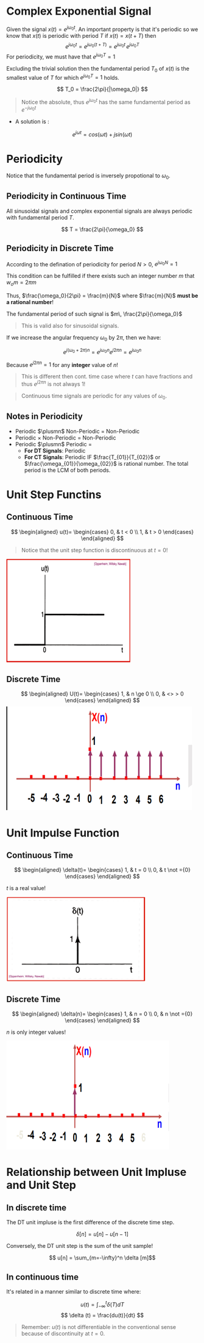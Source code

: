 # Complex Exponential Signal
Given the signal $x(t) = e^{j\omega_0 t}$. An important property is that it's periodic so we know that $x(t)$ is periodic with period $T$ if $x(t) = x(t+T)$ then
$$e^{j\omega_0 t} = e^{j\omega_0 (t+T)} = e^{j\omega_0 t} \, e^{j\omega_0 T}$$
For periodicity, we must have that $e^{j\omega_0 T} = 1$

Excluding the trivial solution then the fundamental period $T_0$ of $x(t)$ is the smallest value of $T$ for which $e^{j\omega_0 T} = 1$ holds.

$$ T_0 = \frac{2\pi}{|\omega_0|} $$
> Notice the absolute, thus $e^{j\omega_0 t}$ has the same fundamental period as $e^{-j\omega_0 t}$

- A solution is : 
  
$$ e^{j\omega t} = cos(\omega t) + jsin(\omega t)$$ 

# Periodicity
Notice that the fundamental period is inversely propotional to $\omega_0$.

## Periodicity in Continuous Time
All sinusoidal signals and complex exponential signals are always periodic with fundamental period $T$.

$$ T = \frac{2\pi}{\omega_0} $$

## Periodicity in Discrete Time
According to the defination of periodicity for period $N > 0$, $e^{j\omega_0 N} = 1$

This condition can be fulfilled if there exists such an integer number $m$ that $w_o m = 2\pi m$

Thus, $\frac{\omega_0}{2\pi} = \frac{m}{N}$ where $\frac{m}{N}$ **must be a rational number**!

The fundamental period of such signal is $m\, \frac{2\pi}{\omega_0}$

> This is valid also for sinusoidal signals.

If we increase the angular frequency $\omega_0$ by $2\pi$, then we have: 
    
$$ e^{j(\omega_0 + 2\pi)n} = e^{j\omega_0 n} e^{j2\pi n} = e^{j\omega_0 n}$$

Because $e^{j2\pi n} = 1$ for any **integer** value of $n$!

> This is different then cont. time case where $t$ can have fractions and thus $e^{j2\pi n}$ is not always 1!

> Continuous time signals are periodic for any values of $\omega_0$.

## Notes in Periodicity
- Periodic $\plusmn$ Non-Periodic = Non-Periodic
- Periodic $\times$ Non-Periodic = Non-Periodic
- Periodic $\plusmn$ Periodic = 
  - **For DT Signals**: Periodic
  - **For CT Signals**: Periodic IF $\frac{T_{01}}{T_{02}}$ or $\frac{\omega_{01}}{\omega_{02}}$ is rational number. The total period is the LCM of both periods.

# Unit Step Functins
## Continuous Time
$$
\begin{aligned}
    u(t)=
    \begin{cases}
      0, & t < 0 \\
      1, & t > 0
    \end{cases}
\end{aligned}
$$

> Notice that the unit step function is discontinuous at $t = 0$!

![picture 3](assets/lecture1-unitstep_cont.png)  


## Discrete Time
$$
\begin{aligned}
    U(t)=
    \begin{cases}
      1, & n \ge 0 \\
      0, & <> > 0
    \end{cases}
\end{aligned}
$$
![picture 4](assets/lecture1-unitstep_disc.png)  

# Unit Impulse Function
## Continuous Time
$$
\begin{aligned}
    \delta(t)=
    \begin{cases}
      1, & t = 0 \\
      0, & t \not ={0}
    \end{cases}
\end{aligned}
$$

$t$ is a real value!

![picture 5](assets/lecture1-unit_impulse_cont.png)  

## Discrete Time
$$
\begin{aligned}
    \delta(n)=
    \begin{cases}
      1, & n = 0 \\
      0, & n \not ={0}
    \end{cases}
\end{aligned}
$$

$n$ is only integer values!

![picture 6](assets/lecture1-unit_impulse_disc.png)  

# Relationship between Unit Impluse and Unit Step

## In discrete time
The DT unit impluse is the first difference of the discrete time step.

$$ \delta [n] = u[n] - u[n-1]$$

Conversely, the DT unit step is the sum of the unit sample!

$$ u[n] = \sum_{m=-\infty}^n \delta [m]$$

## In continuous time
It's related in a manner similar to discrete time where: 

$$ u(t) = \int_{-\infty}^t \delta(T) dT$$
$$ \delta (t) = \frac{du(t)}{dt} $$

>   Remember: $u(t)$ is not differentiable in the conventional sense because of discontinuity at $t = 0$.

